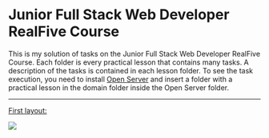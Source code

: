 # Junior Full Stack Web Developer RealFive Course

This is my solution of tasks on the Junior Full Stack Web Developer RealFive Course. Each folder is every practical lesson that contains many tasks. A description of the tasks is contained in each lesson folder. To see the task execution, you need to install [Open Server](https://ospanel.io/download/) and insert a folder with a practical lesson in the domain folder inside the Open Server folder.

----------------

[First layout:](https://github.com/Liza-S/Junior-Full-Stack-Web-Developer-Course/tree/master/css5.loc/tasks/task-2)

<img src="css5.loc/tasks/task-2/1s.jpg">
